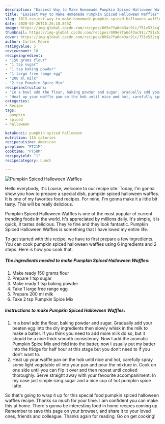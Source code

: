 ```yaml
---
description: "Easiest Way to Make Homemade Pumpkin Spiced Halloween Waffles"
title: "Easiest Way to Make Homemade Pumpkin Spiced Halloween Waffles"
slug: 1019-easiest-way-to-make-homemade-pumpkin-spiced-halloween-waffles
date: 2020-05-26T15:26:18.845Z
image: https://img-global.cpcdn.com/recipes/009e7fa6d43ac91c/751x532cq70/pumpkin-spiced-halloween-waffles-recipe-main-photo.jpg
thumbnail: https://img-global.cpcdn.com/recipes/009e7fa6d43ac91c/751x532cq70/pumpkin-spiced-halloween-waffles-recipe-main-photo.jpg
cover: https://img-global.cpcdn.com/recipes/009e7fa6d43ac91c/751x532cq70/pumpkin-spiced-halloween-waffles-recipe-main-photo.jpg
author: Carlos Moore
ratingvalue: 5
reviewcount: 10
recipeingredient:
- "150 grams flour"
- "1 tsp sugar"
- "1 tsp baking powder"
- "1 large free range egg"
- "200 ml milk"
- "2 tsp Pumpkin Spice Mix"
recipeinstructions:
- "In a bowl add the flour, baking powder and sugar. Gradually add your beaten egg into the dry ingredients then slowly whisk in the milk to make a batter. If you think you need to add more milk do so, but it should be a nice thick smooth consistency. Now I add the aromatic Pumpkin Spice Mix and fold into the batter, now I usually put my batter into the fridge for half hour at this stage but you don’t need to if you don’t want to."
- "Heat up your waffle pan on the hob until nice and hot, carefully spray some light vegetable oil into your pan and pour the mixture in. Cook on one side until you can flip it over and then repeat until cooked thoroughly. Serve straight away with your favourite accompaniment. In my case just simple icing sugar and a nice cup of hot pumpkin spice latte."
categories:
- Recipe
tags:
- pumpkin
- spiced
- halloween

katakunci: pumpkin spiced halloween 
nutrition: 116 calories
recipecuisine: American
preptime: "PT21M"
cooktime: "PT58M"
recipeyield: "1"
recipecategory: Lunch

---
```



![Pumpkin Spiced Halloween Waffles](https://img-global.cpcdn.com/recipes/009e7fa6d43ac91c/751x532cq70/pumpkin-spiced-halloween-waffles-recipe-main-photo.jpg)

Hello everybody, it's Louise, welcome to our recipe site. Today, I'm gonna show you how to prepare a special dish, pumpkin spiced halloween waffles. It is one of my favorites food recipes. For mine, I'm gonna make it a little bit tasty. This will be really delicious.

Pumpkin Spiced Halloween Waffles is one of the most popular of current trending foods in the world. It's appreciated by millions daily. It's simple, it is quick, it tastes delicious. They're fine and they look fantastic. Pumpkin Spiced Halloween Waffles is something that I have loved my entire life.




To get started with this recipe, we have to first prepare a few ingredients. You can cook pumpkin spiced halloween waffles using 6 ingredients and 2 steps. Here is how you cook that.

<!--inarticleads1-->

##### The ingredients needed to make Pumpkin Spiced Halloween Waffles:

1. Make ready 150 grams flour
1. Prepare 1 tsp sugar
1. Make ready 1 tsp baking powder
1. Take 1 large free range egg
1. Prepare 200 ml milk
1. Take 2 tsp Pumpkin Spice Mix




<!--inarticleads2-->

##### Instructions to make Pumpkin Spiced Halloween Waffles:

1. In a bowl add the flour, baking powder and sugar. Gradually add your beaten egg into the dry ingredients then slowly whisk in the milk to make a batter. If you think you need to add more milk do so, but it should be a nice thick smooth consistency. Now I add the aromatic Pumpkin Spice Mix and fold into the batter, now I usually put my batter into the fridge for half hour at this stage but you don’t need to if you don’t want to.
1. Heat up your waffle pan on the hob until nice and hot, carefully spray some light vegetable oil into your pan and pour the mixture in. Cook on one side until you can flip it over and then repeat until cooked thoroughly. Serve straight away with your favourite accompaniment. In my case just simple icing sugar and a nice cup of hot pumpkin spice latte.




So that's going to wrap it up for this special food pumpkin spiced halloween waffles recipe. Thanks so much for your time. I am confident you can make this at home. There's gonna be interesting food in home recipes coming up. Remember to save this page on your browser, and share it to your loved ones, friends and colleague. Thanks again for reading. Go on get cooking!
